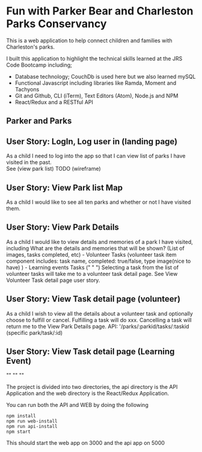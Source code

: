 # Fun with Parker Bear and Charleston Parks Conservancy  

This is a web application to help connect children and families with Charleston's parks.

I built this application to highlight the technical skills learned at the JRS Code Bootcamp including;
  - Database technology; CouchDb is used here but we also learned mySQL
  - Functional Javascript including libraries like Ramda, Moment and Tachyons
  - Git and Github, CLI (iTerm), Text Editors (Atom), Node.js and NPM
  - React/Redux and a RESTful API
  
## Parker and Parks
## User Story: LogIn, Log user in (landing page)
  As a child I need to log into the app so that I can view list of parks I have visited in the past.  
  See (view park list) TODO (wireframe)

## User Story: View Park list Map
  As a child I would like to see all ten parks and whether or not I have visited them.

## User Story: View Park Details
  As a child I would like to view details and memories of a park I have visited, including
  What are the details and memories that will be shown? (List of images, tasks completed, etc)
    - Volunteer Tasks   (volunteer task item component includes: task name, completed: true/false, type image(nice to have) )
    - Learning events Tasks ("    "     ")
  Selecting a task from the list of volunteer tasks will take me to a volunteer task detail page.  See View Volunteer Task detail page user story.

## User Story: View Task detail page (volunteer)
  As a child I wish to view all the details about a volunteer task and optionally choose to fulfill or cancel.
  Fulfilling a task will do xxx.  Cancelling a task will return me to the View Park Details page.
  API: '/parks/:parkid/tasks/:taskid (specific park/task/:id)
  
 ## User Story: View Task detail page (Learning Event)
  ""    ""    ""




The project is divided into two directories, the api directory is the API Application and
the web directory is the React/Redux Application.

You can run both the API and WEB by doing the following

```
npm install
npm run web-install
npm run api-install
npm start
```

This should start the web app on 3000 and the api app on 5000


